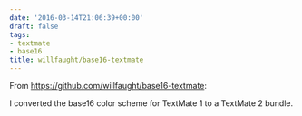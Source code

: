 ```yaml
---
date: '2016-03-14T21:06:39+00:00'
draft: false
tags:
- textmate
- base16
title: willfaught/base16-textmate
---
```


From https://github.com/willfaught/base16-textmate:

I converted the base16 color scheme for TextMate 1 to a TextMate 2 bundle.
